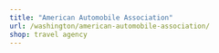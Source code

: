 ```yaml
---
title: "American Automobile Association"
url: /washington/american-automobile-association/
shop: travel agency
---
```

